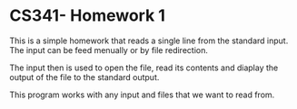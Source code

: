 # CS341- Homework 1

This is a simple homework that reads a single line from the standard input.
    The input can be feed menually or by file redirection.

The input then is used to open the file, read its contents and diaplay the output of the file to the standard output.

 This program works with any input and files that we want to read from.